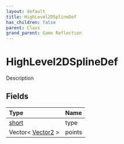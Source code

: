 ```yaml
---
layout: default
title: HighLevel2DSplineDef
has_children: false
parent: Class
grand_parent: Game Reflection
---
```

# HighLevel2DSplineDef
Description 

## Fields

| Type | Name |
|:----------|:--------------|
| [short](/riftbreaker-wiki/docs/game-reflection/components/short/) | type |
| Vector< [Vector2](/riftbreaker-wiki/docs/game-reflection/classes/vector2/) > | points |


